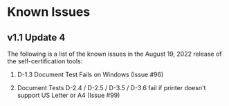 # Known Issues

## v1.1 Update 4

The following is a list of the known issues in the August 19, 2022 release of
the self-certification tools:

1. D-1.3 Document Test Fails on Windows (Issue #96)

2. Document Tests D-2.4 / D-2.5 / D-3.5 / D-3.6 fail if printer doesn't support
   US Letter or A4 (Issue #99)
